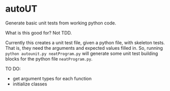 # autoUT
Generate basic unit tests from working python code.

What is this good for? Not TDD.

Currently this creates a unit test file, given a python file, with skeleton tests. That is, they need the arguments and expected values filled in. So, running `python autounit.py neatProgram.py` will generate some unit test building blocks for the python file `neatProgram.py`.

TO DO:
- get argument types for each function
- initialize classes
